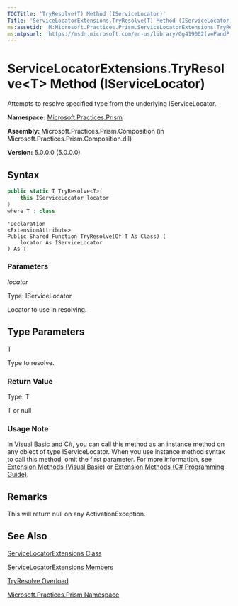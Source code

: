 ```yaml
---
TOCTitle: 'TryResolve(T) Method (IServiceLocator)'
Title: 'ServiceLocatorExtensions.TryResolve(T) Method (IServiceLocator) (Microsoft.Practices.Prism)'
ms:assetid: 'M:Microsoft.Practices.Prism.ServiceLocatorExtensions.TryResolve\`\`1(Microsoft.Practices.ServiceLocation.IServiceLocator)'
ms:mtpsurl: 'https://msdn.microsoft.com/en-us/library/Gg419002(v=PandP.50)'
---
```



# ServiceLocatorExtensions.TryResolve&lt;T&gt; Method (IServiceLocator)

Attempts to resolve specified type from the underlying IServiceLocator.

**Namespace:** [Microsoft.Practices.Prism](https://msdn.microsoft.com/en-us/library/microsoft.practices.prism(v=pandp.50))

**Assembly:** Microsoft.Practices.Prism.Composition (in Microsoft.Practices.Prism.Composition.dll)

**Version:** 5.0.0.0 (5.0.0.0)

## Syntax

```C#
public static T TryResolve<T>(
	this IServiceLocator locator
)
where T : class
```
```VB
'Declaration
<ExtensionAttribute> 
Public Shared Function TryResolve(Of T As Class) ( 
	locator As IServiceLocator
) As T
```

### Parameters

*locator*
  
Type: IServiceLocator

Locator to use in resolving.

## Type Parameters

<span id="templatesToggle"></span>
T 
 
Type to resolve.

### Return Value

Type: T

T or null

### Usage Note

In Visual Basic and C\#, you can call this method as an instance method on any object of type IServiceLocator. When you use instance method syntax to call this method, omit the first parameter. For more information, see [Extension Methods (Visual Basic)](http://msdn.microsoft.com/en-us/library/bb384936.aspx) or [Extension Methods (C\# Programming Guide)](http://msdn.microsoft.com/en-us/library/bb383977.aspx).

## Remarks

 This will return null on any ActivationException.

## See Also

[ServiceLocatorExtensions Class](https://msdn.microsoft.com/en-us/library/microsoft.practices.prism.servicelocatorextensions(v=pandp.50))

[ServiceLocatorExtensions Members](https://msdn.microsoft.com/en-us/library/microsoft.practices.prism.servicelocatorextensions_members(v=pandp.50))

[TryResolve Overload](https://msdn.microsoft.com/en-us/library/microsoft.practices.prism.servicelocatorextensions.tryresolve(v=pandp.50))

[Microsoft.Practices.Prism Namespace](https://msdn.microsoft.com/en-us/library/microsoft.practices.prism(v=pandp.50))
